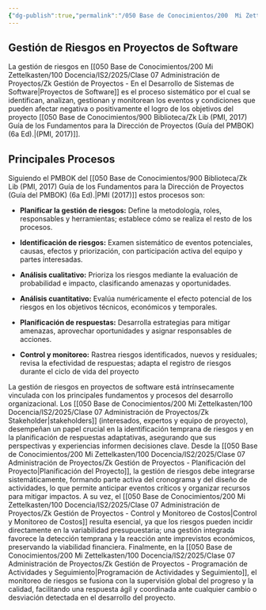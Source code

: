 ```yaml
---
{"dg-publish":true,"permalink":"/050 Base de Conocimientos/200  Mi Zettelkasten/100 Docencia/IS2/2025/Clase 07 Administración de Proyectos/Zk Gestión de Proyectos - Gestión de Riesgos en Proyectos de Software/","tags":["definir"]}
---
```


## Gestión de Riesgos en Proyectos de Software

La gestión de riesgos en [[050 Base de Conocimientos/200  Mi Zettelkasten/100 Docencia/IS2/2025/Clase 07 Administración de Proyectos/Zk Gestión de Proyectos - En el Desarrollo de Sistemas de Software\|Proyectos de Software]] es el proceso sistemático por el cual se identifican, analizan, gestionan y monitorean los eventos y condiciones que pueden afectar negativa o positivamente el logro de los objetivos del proyecto [[050 Base de Conocimientos/900 Biblioteca/Zk Lib (PMI, 2017) Guía de los Fundamentos para la Dirección de Proyectos (Guía del PMBOK) (6a Ed).\|(PMI, 2017)]].

## Principales Procesos

Siguiendo el PMBOK del [[050 Base de Conocimientos/900 Biblioteca/Zk Lib (PMI, 2017) Guía de los Fundamentos para la Dirección de Proyectos (Guía del PMBOK) (6a Ed).\|PMI (2017)]] estos procesos son:

- **Planificar la gestión de riesgos:** Define la metodología, roles, responsables y herramientas; establece cómo se realiza el resto de los procesos.

- **Identificación de riesgos:** Examen sistemático de eventos potenciales, causas, efectos y priorización, con participación activa del equipo y partes interesadas.

- **Análisis cualitativo:** Prioriza los riesgos mediante la evaluación de probabilidad e impacto, clasificando amenazas y oportunidades.

- **Análisis cuantitativo:** Evalúa numéricamente el efecto potencial de los riesgos en los objetivos técnicos, económicos y temporales.

- **Planificación de respuestas:** Desarrolla estrategias para mitigar amenazas, aprovechar oportunidades y asignar responsables de acciones.

- **Control y monitoreo:** Rastrea riesgos identificados, nuevos y residuales; revisa la efectividad de respuestas; adapta el registro de riesgos durante el ciclo de vida del proyecto

La gestión de riesgos en proyectos de software está intrínsecamente vinculada con los principales fundamentos y procesos del desarrollo organizacional. Los [[050 Base de Conocimientos/200  Mi Zettelkasten/100 Docencia/IS2/2025/Clase 07 Administración de Proyectos/Zk Stakeholder\|stakeholders]] (interesados, expertos y equipo de proyecto), desempeñan un papel crucial en la identificación temprana de riesgos y en la planificación de respuestas adaptativas, asegurando que sus perspectivas y experiencias informen decisiones clave. Desde la [[050 Base de Conocimientos/200  Mi Zettelkasten/100 Docencia/IS2/2025/Clase 07 Administración de Proyectos/Zk Gestión de Proyectos - Planificación del Proyecto\|Planificación del Proyecto]], la gestión de riesgos debe integrarse sistemáticamente, formando parte activa del cronograma y del diseño de actividades, lo que permite anticipar eventos críticos y organizar recursos para mitigar impactos. A su vez, el [[050 Base de Conocimientos/200  Mi Zettelkasten/100 Docencia/IS2/2025/Clase 07 Administración de Proyectos/Zk Gestión de Proyectos - Control y Monitoreo de Costos\|Control y Monitoreo de Costos]] resulta esencial, ya que los riesgos pueden incidir directamente en la variabilidad presupuestaria; una gestión integrada favorece la detección temprana y la reacción ante imprevistos económicos, preservando la viabilidad financiera. Finalmente, en la [[050 Base de Conocimientos/200  Mi Zettelkasten/100 Docencia/IS2/2025/Clase 07 Administración de Proyectos/Zk Gestión de Proyectos - Programación de Actividades y Seguimiento\|Programación de Actividades y Seguimiento]], el monitoreo de riesgos se fusiona con la supervisión global del progreso y la calidad, facilitando una respuesta ágil y coordinada ante cualquier cambio o desviación detectada en el desarrollo del proyecto. 